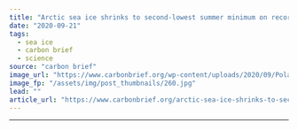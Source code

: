 ```yaml
---
title: "Arctic sea ice shrinks to second-lowest summer minimum on record"
date: "2020-09-21"
tags: 
  - sea ice
  - carbon brief
  - science
source: "carbon brief"
image_url: "https://www.carbonbrief.org/wp-content/uploads/2020/09/Polar-bear-on-pack-ice-in-Northern-Arctic-583x372.jpg"
image_fp: "/assets/img/post_thumbnails/260.jpg"
lead: ""
article_url: "https://www.carbonbrief.org/arctic-sea-ice-shrinks-to-second-lowest-summer-minimum-on-record"
---
```


---
